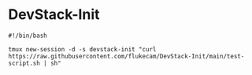# DevStack-Init

```
#!/bin/bash

tmux new-session -d -s devstack-init "curl https://raw.githubusercontent.com/flukecam/DevStack-Init/main/test-script.sh | sh"
```
